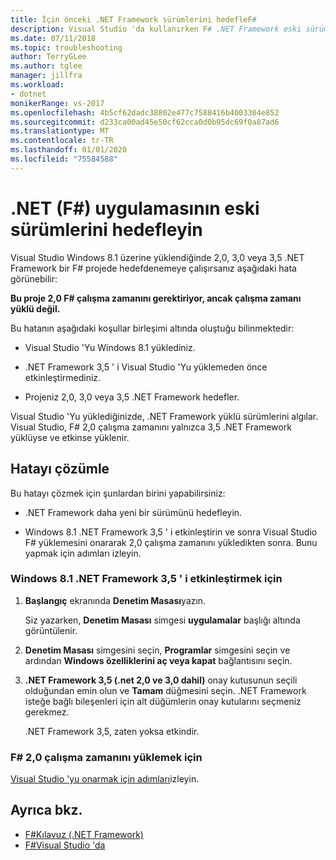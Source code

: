 ```yaml
---
title: İçin önceki .NET Framework sürümlerini hedefleF#
description: Visual Studio 'da kullanırken F# .NET Framework eski sürümü hedefleme hakkında bilgi edinin.
ms.date: 07/11/2018
ms.topic: troubleshooting
author: TerryGLee
ms.author: tglee
manager: jillfra
ms.workload:
- dotnet
monikerRange: vs-2017
ms.openlocfilehash: 4b5cf62dadc38802e477c7588416b4003304e852
ms.sourcegitcommit: d233ca00ad45e50cf62cca0d0b95dc69f0a87ad6
ms.translationtype: MT
ms.contentlocale: tr-TR
ms.lasthandoff: 01/01/2020
ms.locfileid: "75584588"
---
```

# <a name="target-older-versions-of-net-f"></a>.NET (F#) uygulamasının eski sürümlerini hedefleyin

Visual Studio Windows 8.1 üzerine yüklendiğinde 2,0, 3,0 veya 3,5 .NET Framework bir F# projede hedefdenemeye çalışırsanız aşağıdaki hata görünebilir:

**Bu proje 2,0 F# çalışma zamanını gerektiriyor, ancak çalışma zamanı yüklü değil.**

Bu hatanın aşağıdaki koşullar birleşimi altında oluştuğu bilinmektedir:

- Visual Studio 'Yu Windows 8.1 yüklediniz.

- .NET Framework 3,5 ' i Visual Studio 'Yu yüklemeden önce etkinleştirmediniz.

- Projeniz 2,0, 3,0 veya 3,5 .NET Framework hedefler.

Visual Studio 'Yu yüklediğinizde, .NET Framework yüklü sürümlerini algılar. Visual Studio, F# 2,0 çalışma zamanını yalnızca 3,5 .NET Framework yüklüyse ve etkinse yüklenir.

## <a name="resolve-the-error"></a>Hatayı çözümle

Bu hatayı çözmek için şunlardan birini yapabilirsiniz:

- .NET Framework daha yeni bir sürümünü hedefleyin.

- Windows 8.1 .NET Framework 3,5 ' i etkinleştirin ve sonra Visual Studio F# yüklemesini onararak 2,0 çalışma zamanını yükledikten sonra. Bunu yapmak için adımları izleyin.

### <a name="to-enable-the-net-framework-35-on-windows-81"></a>Windows 8.1 .NET Framework 3,5 ' i etkinleştirmek için

1. **Başlangıç** ekranında **Denetim Masası**yazın.

   Siz yazarken, **Denetim Masası** simgesi **uygulamalar** başlığı altında görüntülenir.

2. **Denetim Masası** simgesini seçin, **Programlar** simgesini seçin ve ardından **Windows özelliklerini aç veya kapat** bağlantısını seçin.

3. **.NET Framework 3,5 (.net 2,0 ve 3,0 dahil)** onay kutusunun seçili olduğundan emin olun ve **Tamam** düğmesini seçin. .NET Framework isteğe bağlı bileşenleri için alt düğümlerin onay kutularını seçmeniz gerekmez.

   .NET Framework 3,5, zaten yoksa etkindir.

### <a name="to-install-the-f-20-runtime"></a>F# 2,0 çalışma zamanını yüklemek için

[Visual Studio 'yu onarmak için adımları](../install/repair-visual-studio.md)izleyin.

## <a name="see-also"></a>Ayrıca bkz.

- [F#Kılavuz (.NET Framework)](/dotnet/fsharp/)
- [F#Visual Studio 'da](fsharp-visual-studio.md)
